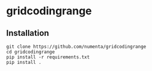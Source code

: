 # gridcodingrange

## Installation

~~~
git clone https://github.com/numenta/gridcodingrange
cd gridcodingrange
pip install -r requirements.txt
pip install .
~~~
